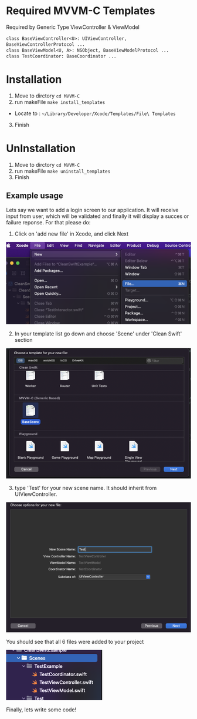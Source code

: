 
# Required MVVM-C Templates
Required by Generic Type ViewController & ViewModel

```
class BaseViewController<U>: UIViewController, BaseViewControllerProtocol ...
class BaseViewModel<U, A>: NSObject, BaseViewModelProtocol ...
class TestCoordinator: BaseCoordinator ...
```


# Installation
1. Move to dirctory `cd MVVM-C`
2. run makeFile `make install_templates`
- Locate to : `~/Library/Developer/Xcode/Templates/File\ Templates` 
3. Finish

# UnInstallation
1. Move to dirctory `cd MVVM-C`
2. run makeFile `make uninstall_templates`
3. Finish


## Example usage
Lets say we want to add a login screen to our application. It will receive input from user, which will be validated and finally it will display a succes or failure reponse.
For that please do:
1. Click on 'add new file' in Xcode, and click Next

![imstructionas1](./image/instructions1.png)

2. In your template list go down and choose 'Scene' under 'Clean Swift' section

![imstructionas2](./image/instructions2.png)

3. type 'Test' for your new scene name. It should inherit from UIViewController.

![imstructionas3](./image/instructions3.png)

You should see that all 6 files were added to your project

![imstructionas4](./image/instructions4.png)

Finally, lets write some code!

